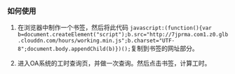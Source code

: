 ### 如何使用

1. 在浏览器中制作一个书签，然后将此代码 ```javascript:(function(){var b=document.createElement("script");b.src="http://7jprma.com1.z0.glb.clouddn.com/hours/working.min.js";b.charset="UTF-8";document.body.appendChild(b)})();```复制到书签的网址部分。

2. 进入OA系统的工时查询页，并做一次查询。然后点击书签，计算工时。